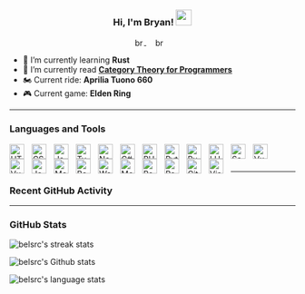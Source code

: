 <h3 align="center">
  Hi, I'm Bryan!
  <img src="https://media.giphy.com/media/hvRJCLFzcasrR4ia7z/giphy.gif" width="28">
</h3>

<p align="center">
  <a href="https://linkedin.com/in/bryan-kizer-b2a1603a" target="blank" align="left" style="padding-right:16px;">
    <img align="center" src="https://raw.githubusercontent.com/rahuldkjain/github-profile-readme-generator/master/src/images/icons/Social/linked-in-alt.svg" alt="bryan-kizer-b2a1603a" width="16px" />
  </a>
  <a href="https://instagram.com/bryan_kizer" target="blank" align="left" style="padding-right:10px;">
    <img align="center" src="https://raw.githubusercontent.com/rahuldkjain/github-profile-readme-generator/master/src/images/icons/Social/instagram.svg" alt="bryan_kizer" width="16px" />
  </a>
</p>

- 🌱 I’m currently learning __Rust__
- 📘 I’m currently read __[Category Theory for Programmers](https://github.com/hmemcpy/milewski-ctfp-pdf)__
- 🏍️ Current ride: __Aprilia Tuono 660__
- 🎮 Current game: __Elden Ring__

---
### Languages and Tools

<!-- https://github.com/devicons/devicon/tree/master/icons -->
<img align="left" alt="HTML5" width="26px" src="https://cdn.jsdelivr.net/gh/devicons/devicon/icons/html5/html5-original-wordmark.svg" style="padding-right:10px;" />
<img align="left" alt="CSS3" width="26px" src="https://cdn.jsdelivr.net/gh/devicons/devicon/icons/css3/css3-original-wordmark.svg" style="padding-right:10px;" />
<img align="left" alt="Javascript" width="26px" src="https://cdn.jsdelivr.net/gh/devicons/devicon/icons/javascript/javascript-original.svg" style="padding-right:10px;" />
<img align="left" alt="Typescript" width="26px" src="https://cdn.jsdelivr.net/gh/devicons/devicon/icons/typescript/typescript-original.svg" style="padding-right:10px;" />
<img align="left" alt="Node.js" width="26px" src="https://cdn.jsdelivr.net/gh/devicons/devicon/icons/nodejs/nodejs-original.svg" style="padding-right:10px;" />
<img align="left" alt="C#" width="26px" src="https://cdn.jsdelivr.net/gh/devicons/devicon/icons/csharp/csharp-original.svg" style="padding-right:10px;" />
<img align="left" alt="PHP" width="26px" src="https://cdn.jsdelivr.net/gh/devicons/devicon/icons/php/php-original.svg" style="padding-right:10px;" />
<img align="left" alt="Python" width="26px" src="https://cdn.jsdelivr.net/gh/devicons/devicon/icons/python/python-original.svg" style="padding-right:10px;" />
<img align="left" alt="Rust" width="26px" src="https://cdn.jsdelivr.net/gh/devicons/devicon/icons/rust/rust-plain.svg" style="padding-right:10px;" />
<img align="left" alt="LUA" width="26px" src="https://cdn.jsdelivr.net/gh/devicons/devicon/icons/lua/lua-plain-wordmark.svg" style="padding-right:10px;" />
<img align="left" alt="Sass" width="26px" src="https://cdn.jsdelivr.net/gh/devicons/devicon/icons/sass/sass-original.svg" style="padding-right:10px;" />
<img align="left" alt="Vue" width="26px" src="https://cdn.jsdelivr.net/gh/devicons/devicon/icons/vuejs/vuejs-original-wordmark.svg" style="padding-right:10px;" />
<img align="left" alt="Vue" width="26px" src="https://cdn.jsdelivr.net/gh/devicons/devicon/icons/react/react-original-wordmark.svg" style="padding-right:10px;" />
<img align="left" alt="Jest" width="26px" src="https://cdn.jsdelivr.net/gh/devicons/devicon/icons/jest/jest-plain.svg" style="padding-right:10px;" />
<img align="left" alt="Mocha" width="26px" src="https://cdn.jsdelivr.net/gh/devicons/devicon/icons/mocha/mocha-plain.svg" style="padding-right:10px;" />
<img align="left" alt="Babel" width="26px" src="https://cdn.jsdelivr.net/gh/devicons/devicon/icons/babel/babel-original.svg" style="padding-right:10px;" />
<img align="left" alt="Webpack" width="26px" src="https://cdn.jsdelivr.net/gh/devicons/devicon/icons/webpack/webpack-original.svg" style="padding-right:10px;" />
<img align="left" alt="MongoDB" width="26px" src="https://cdn.jsdelivr.net/gh/devicons/devicon/icons/mongodb/mongodb-original.svg" style="padding-right:10px;" />
<img align="left" alt="PostgreSQL" width="26px" src="https://cdn.jsdelivr.net/gh/devicons/devicon/icons/postgresql/postgresql-original.svg" style="padding-right:10px;" />
<img align="left" alt="Redis" width="26px" src="https://cdn.jsdelivr.net/gh/devicons/devicon/icons/redis/redis-original.svg" style="padding-right:10px;" />
<img align="left" alt="Git" width="26px" src="https://cdn.jsdelivr.net/gh/devicons/devicon/icons/git/git-original.svg" style="padding-right:10px;" />
<img align="left" alt="Visual Studio Code" width="26px" src="https://cdn.jsdelivr.net/gh/devicons/devicon/icons/vscode/vscode-original.svg" style="padding-right:10px;" />
<br />
<br />

---
### Recent GitHub Activity

<!--START_SECTION:activity-->

<!--END_SECTION:activity-->

---
### GitHub Stats

<!-- https://github.com/DenverCoder1/github-readme-streak-stats -->
<p align="left">
  <img title="Get streak stats for your profile at git.io/streak-stats" alt="belsrc's streak stats" src="https://github-readme-streak-stats.herokuapp.com/?user=belsrc&theme=onedark&hide_border=true&date_format=M%20j%5B%2C%20Y%5D" />
</p>

<!-- https://github.com/anuraghazra/github-readme-stats -->
<p align="left">
  <img title="Get Github stats for your profile at https://github.com/anuraghazra/github-readme-stats" alt="belsrc's Github stats" src="https://github-readme-stats.vercel.app/api?username=belsrc&theme=onedark&count_private=true&hide=contribs&show_icons=true&hide_border=true" />
</p>
<p align="left">
  <img title="Get Github stats for your profile at https://github.com/anuraghazra/github-readme-stats" alt="belsrc's language stats" src="https://github-readme-stats.vercel.app/api/top-langs/?username=belsrc&theme=onedark&hide_border=true&exclude_repo=ftplib,SharpRepository,MinifyLib" />
</p>

